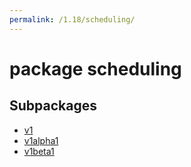 ```yaml
---
permalink: /1.18/scheduling/
---
```


# package scheduling



## Subpackages

* [v1](scheduling-v1.md)
* [v1alpha1](scheduling-v1alpha1.md)
* [v1beta1](scheduling-v1beta1.md)